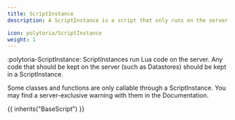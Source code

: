 ```yaml
---
title: ScriptInstance
description: A ScriptInstance is a script that only runs on the server.

icon: polytoria/ScriptInstance
weight: 1
---
```


:polytoria-ScriptInstance: ScriptInstances run Lua code on the server. Any code that should be kept on the server (such as Datastores) should be kept in a ScriptInstance.

Some classes and functions are only callable through a ScriptInstance. You may find a server-exclusive warning with them in the Documentation.

{{ inherits("BaseScript") }}
